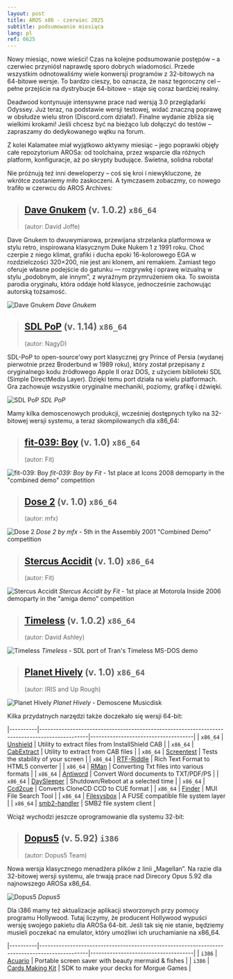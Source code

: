 ```yaml
---
layout: post
title: AROS x86 - czerwiec 2025
subtitle: podsumowanie miesiąca
lang: pl
ref: 0625
---
```


Nowy miesiąc, nowe wieści! Czas na kolejne podsumowanie postępów – a czerwiec przyniósł naprawdę sporo dobrych wiadomości. Przede wszystkim odnotowaliśmy wiele konwersji programów z 32-bitowych na 64-bitowe wersje. To bardzo cieszy, bo oznacza, że nasz tegoroczny cel – pełne przejście na dystrybucje 64-bitowe – staje się coraz bardziej realny.

Deadwood kontynuuje intensywne prace nad wersją 3.0 przeglądarki Odyssey. Już teraz, na podstawie wersji testowej, widać znaczną poprawę w obsłudze wielu stron (Discord.com działa!). Finalne wydanie zbliża się wielkimi krokami! Jeśli chcesz być na bieżąco lub dołączyć do testów – zapraszamy do dedykowanego wątku na forum.

Z kolei Kalamatee miał wyjątkowo aktywny miesiąc – jego poprawki objęły całe repozytorium AROSa: od toolchaina, przez wsparcie dla różnych platform, konfiguracje, aż po skrypty budujące. Świetna, solidna robota!

Nie próżnują też inni deweloperzy – coś się kroi i niewykluczone, że wkrótce zostaniemy miło zaskoczeni. A tymczasem zobaczmy, co nowego trafiło w czerwcu do AROS Archives:

> ## [Dave Gnukem](https://archives.arosworld.org/?function=showfile&file=game/platform/davegnukem.x86_64-aros-v11.zip) (v. 1.0.2) `x86_64`
> (autor:	David Joffe)

Dave Gnukem to dwuwymiarowa, przewijana strzelanka platformowa w stylu retro, inspirowana klasycznym Duke Nukem 1 z 1991 roku. Choć czerpie z niego klimat, grafiki i ducha epoki 16-kolorowego EGA w rozdzielczości 320×200, nie jest ani klonem, ani remakiem. Zamiast tego oferuje własne podejście do gatunku — rozgrywkę i oprawę wizualną w stylu „podobnym, ale innym”, z wyraźnym przymrużeniem oka. To swoista parodia oryginału, która oddaje hołd klasyce, jednocześnie zachowując autorską tożsamość.

![Dave Gnukem](/assets/img/0625/davegnukem.png)
*Dave Gnukem*

> ## [SDL PoP](https://archives.arosworld.org/?function=showfile&file=game/platform/sdlpop.x86_64-aros-v11.zip) (v. 1.14) `x86_64`
> (autor:	NagyD)

SDL-PoP to open-source'owy port klasycznej gry Prince of Persia (wydanej pierwotnie przez Broderbund w 1989 roku), który został przepisany z oryginalnego kodu źródłowego Apple II oraz DOS, z użyciem biblioteki SDL (Simple DirectMedia Layer). Dzięki temu port działa na wielu platformach. Gra zachowuje wszystkie oryginalne mechaniki, poziomy, grafikę i dźwięki.

![SDL PoP](/assets/img/0625/prince.png)
*SDL PoP*

Mamy kilka demoscenowych produkcji, wcześniej dostępnych tylko na 32-bitowej wersji systemu, a teraz skompilowanych dla x86_64:

> ## [fit-039: Boy](https://archives.arosworld.org/?function=showfile&file=demo/scene/fit/boy.x86_64-aros-v11.zip) (v. 1.0) `x86_64`
> (autor:	Fit)

![fit-039: Boy](/assets/img/0625/boy.png)
*fit-039: Boy by Fit* - 1st place at Icons 2008 demoparty in the "combined demo" competition

> ## [Dose 2](https://archives.arosworld.org/?function=showfile&file=demo/scene/dose2.x86_64-aros-v11.zip) (v. 1.0) `x86_64`
> (autor:	mfx)

![Dose 2](/assets/img/0625/dose2.png)
*Dose 2 by mfx* - 5th in the Assembly 2001 "Combined Demo" competition

> ## [Stercus Accidit](https://archives.arosworld.org/?function=showfile&file=demo/scene/fit/stercus.x86_64-aros-v11.zip) (v. 1.0) `x86_64`
> (autor:	Fit)

![Stercus Accidit](/assets/img/0625/stercus.png)
*Stercus Accidit by Fit* - 1st place at Motorola Inside 2006 demoparty in the "amiga demo" competition

> ## [Timeless](https://archives.arosworld.org/?function=showfile&file=demo/scene/timeless.x86_64-aros-v11.zip) (v. 1.0.2) `x86_64`
> (autor:	David Ashley)

![Timeless](/assets/img/0625/timeless.png)
*Timeless* - SDL port of Tran's Timeless MS-DOS demo

> ## [Planet Hively](https://archives.arosworld.org/?function=showfile&file=demo/music/planethively.x86_64-aros-v11.zip) (v. 1.0) `x86_64`
> (autor:	IRIS and Up Rough)

![Planet Hively](/assets/img/0625/planethively.png)
*Planet Hively* - Demoscene Musicdisk

Kilka przydatnych narzędzi także doczekało się wersji 64-bit:

|----------|-----------------------------------------------------------------------------------------------|-------------------------------------|
| `x86_64` | [Unshield](https://archives.arosworld.org/?function=showfile&file=utility/archive/unshield1.6.2.x86_64-aros-v11.zip) | Utility to extract files from InstallShield CAB |
| `x86_64` | [CabExtract](https://archives.arosworld.org/?function=showfile&file=utility/archive/cabextract1.11.x86_64-aros-v11.zip) | Utility to extract from CAB files |
| `x86_64` | [Screentest](https://archives.arosworld.org/?function=showfile&file=demo/misc/screentest-v1.x86_64-aros-v11.zip) | Tests the stability of your screen |
| `x86_64` | [RTF-Riddle](https://archives.arosworld.org/?function=showfile&file=utility/text/convert/rtf-riddle-v3.97b.x86_64-aros-v11.zip) | Rich Text Format to HTML5 converter |
| `x86_64` | [RMan](https://archives.arosworld.org/?function=showfile&file=utility/text/convert/rman-v3.3.x86_64-aros-v11.zip) | Converting Txt files into various formats |
| `x86_64` | [Antiword](https://archives.arosworld.org/?function=showfile&file=utility/text/convert/antiword-v0.37.x86_64-aros-v11.zip) | Convert Word documents to TXT/PDF/PS |
| `x86_64` | [DaySleeper](https://archives.arosworld.org/?function=showfile&file=utility/text/misc/daysleeper-v0.9r2.x86_64-aros-v11.zip) | Shutdown/Reboot at a selected time |
| `x86_64` | [Ccd2cue](https://archives.arosworld.org/?function=showfile&file=utility/filetool/ccd2cue-v01.x86_64-aros-v11.zip) | Converts CloneCD CCD to CUE format |
| `x86_64` | [Finder](https://archives.arosworld.org/?function=showfile&file=utility/filetool/finder-v3.1.x86_64-aros-v11.zip) | MUI File Search Tool |
| `x86_64` | [Filesysbox](https://archives.arosworld.org/?function=showfile&file=library/filesysbox-v54.7.x86_64-aros-v11.zip) | A FUSE compatible file system layer |
| `x86_64` | [smb2-handler](https://archives.arosworld.org/?function=showfile&file=network/samba/smb2fs-v53.10.x86_64-aros-v11.zip) | SMB2 file system client |

Wciąż wychodzi jeszcze oprogramowanie dla systemu 32-bit:

> ## [Dopus5](https://archives.arosworld.org/?function=showfile&file=utility/filetool/dopus5_92_i386-aros.zip) (v. 5.92) `i386`
> (autor:	Dopus5 Team)

Nowa wersja klasycznego menadżera plików z linii „Magellan”. Na razie dla 32-bitowej wersji systemu, ale trwają prace nad Direcory Opus 5.92 dla najnowszego AROSa x86_64. 

![Dopus5](/assets/img/0625/dopus5_1.jpg)
*Dopus5*

Dla i386 mamy też aktualizacje aplikacji stworzonych przy pomocy programu Hollywood. Tutaj liczymy, że producent Hollywood wypuści wersję swojego pakietu dla AROSa 64-bit. Jeśli tak się nie stanie, będziemy musieli poczekać na emulator, który umożliwi ich uruchamianie na x86_64.

|----------|-----------------------------------------------------------------------------------------------|-------------------------------------|
| `i386` | [Acuario](https://archives.arosworld.org/?function=showfile&file=utility/archive/unshield1.6.2.x86_64-aros-v11.zip) | Portable screen saver with beauty mermaid & fishes |
| `i386` | [Cards Making Kit](https://archives.arosworld.org/?function=showfile&file=game/utility/cardsmakingkit.lha) | SDK to make your decks for Morgue Games |


